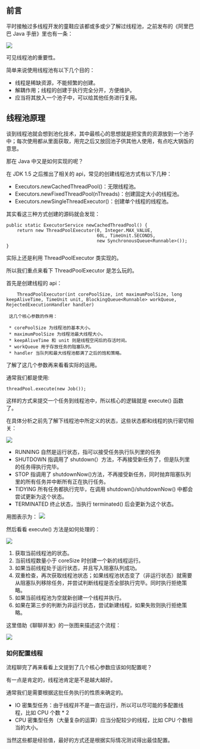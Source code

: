 ## 前言
平时接触过多线程开发的童鞋应该都或多或少了解过线程池，之前发布的《阿里巴巴 Java 手册》里也有一条：

![](https://camo.githubusercontent.com/4fe5fbafcc85c791f8e173b2c0ff992c0b31bafa/68747470733a2f2f7773322e73696e61696d672e636e2f6c617267652f303036744b665463677931667470786633783165706a33306c6130337330746c2e6a7067)

可见线程池的重要性。

简单来说使用线程池有以下几个目的：
* 线程是稀缺资源，不能频繁的创建。
* 解耦作用；线程的创建于执行完全分开，方便维护。
* 应当将其放入一个池子中，可以给其他任务进行复用。
## 线程池原理
谈到线程池就会想到池化技术，其中最核心的思想就是把宝贵的资源放到一个池子中；每次使用都从里面获取，用完之后又放回池子供其他人使用，有点吃大锅饭的意思。

那在 Java 中又是如何实现的呢？

在 JDK 1.5 之后推出了相关的 api，常见的创建线程池方式有以下几种：
* Executors.newCachedThreadPool()：无限线程池。
* Executors.newFixedThreadPool(nThreads)：创建固定大小的线程池。
* Executors.newSingleThreadExecutor()：创建单个线程的线程池。

其实看这三种方式创建的源码就会发现：

    public static ExecutorService newCachedThreadPool() {
        return new ThreadPoolExecutor(0, Integer.MAX_VALUE,
                                      60L, TimeUnit.SECONDS,
                                      new SynchronousQueue<Runnable>());
    }

实际上还是利用 ThreadPoolExecutor 类实现的。

所以我们重点来看下 ThreadPoolExecutor 是怎么玩的。

首先是创建线程的 api：
    
        ThreadPoolExecutor(int corePoolSize, int maximumPoolSize, long keepAliveTime, TimeUnit unit, BlockingQueue<Runnable> workQueue, RejectedExecutionHandler handler)
        
     这几个核心参数的作用：
     
     * corePoolSize 为线程池的基本大小。
     * maximumPoolSize 为线程池最大线程大小。
     * keepAliveTime 和 unit 则是线程空闲后的存活时间。
     * workQueue 用于存放任务的阻塞队列。
     * handler 当队列和最大线程池都满了之后的饱和策略。
    
 了解了这几个参数再来看看实际的运用。
 
 通常我们都是使用:
  
    threadPool.execute(new Job());
 
 这样的方式来提交一个任务到线程池中，所以核心的逻辑就是 execute() 函数了。
 
 在具体分析之前先了解下线程池中所定义的状态，这些状态都和线程的执行密切相关：
 
![](https://camo.githubusercontent.com/3217f32a3a8f10bf9b6f5076c7e1d44a81ad19a9/68747470733a2f2f7773332e73696e61696d672e636e2f6c617267652f303036744b665463677931667471316b73357179776a33306a6e303369337a612e6a7067)
   * RUNNING 自然是运行状态，指可以接受任务执行队列里的任务
   * SHUTDOWN 指调用了 shutdown(）方法，不再接受新任务了，但是队列里的任务得执行完毕。
   * STOP 指调用了 shutdownNow()方法，不再接受新任务，同时抛弃阻塞队列里的所有任务并中断所有正在执行任务。
   * TIDYING 所有任务都执行完毕，在调用 shutdown()/shutdownNow() 中都会尝试更新为这个状态。
   * TERMINATED 终止状态，当执行 terminated() 后会更新为这个状态。
   
   用图表示为：
   ![](https://camo.githubusercontent.com/7aaf3ec3d5b3f0a76786b4ca30fac43083f13690/68747470733a2f2f7773342e73696e61696d672e636e2f6c617267652f303036744b665463677931667471326e786c7765356a333073703062613074732e6a7067)
   
   然后看看 execute() 方法是如何处理的：
   
   ![](https://camo.githubusercontent.com/a2477af411a2d9effded4361aa117549f5856af3/68747470733a2f2f7773312e73696e61696d672e636e2f6c617267652f303036744b6654636779316674713238337a6939316a33306b7930386d7767622e6a7067)
   
   1. 获取当前线程池的状态。
   2. 当前线程数量小于 coreSize 时创建一个新的线程运行。
   3. 如果当前线程处于运行状态，并且写入阻塞队列成功。
   4. 双重检查，再次获取线程池状态；如果线程池状态变了（非运行状态）就需要从阻塞队列移除任务，并尝试判断线程是否全部执行完毕。同时执行拒绝策略。
   5. 如果当前线程池为空就新创建一个线程并执行。
   6. 如果在第三步的判断为非运行状态，尝试新建线程，如果失败则执行拒绝策略。
   
   这里借助《聊聊并发》的一张图来描述这个流程：
   
   ![](https://camo.githubusercontent.com/bdcb761059ed70b56b106e0c77e79c86f56c7a05/68747470733a2f2f7773342e73696e61696d672e636e2f6c617267652f303036744b66546367793166747132767a757635726a333064773038357133692e6a7067)

   ### 如何配置线程
   流程聊完了再来看看上文提到了几个核心参数应该如何配置呢？
   
   有一点是肯定的，线程池肯定是不是越大越好。
   
   通常我们是需要根据这批任务执行的性质来确定的。
   * IO 密集型任务：由于线程并不是一直在运行，所以可以尽可能的多配置线程，比如 CPU 个数 * 2
   * CPU 密集型任务（大量复杂的运算）应当分配较少的线程，比如 CPU 个数相当的大小。
  
  当然这些都是经验值，最好的方式还是根据实际情况测试得出最佳配置。